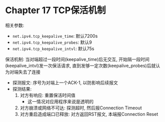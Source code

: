 # Chapter 17 TCP保活机制

相关参数:
- `net.ipv4.tcp_keepalive_time`: 默认7200s
- `net.ipv4.tcp_keepalive_probes`: 默认9
- `net.ipv4.tcp_keepalive_intvl`: 默认75s

保活机制: 当对端超过一段时间(keepalive_time)后无交互, 开始隔一段时间(keepalive_intvl)发一次保活请求, 直到发够一定次数(keepalive_probes)后就认为对端失去了连接
- 探测报文: 序号为对端上一个ACK-1, 以防影响后续报文
- 探测结果:
    1. 对方有响应: 重置保活时间值
        - 这一情况对应用程序来说是透明的
    2. 对方崩溃或网络不可达: 探测超时, 然后报Connection Timeout
    3. 对方重启造成端口已释放: 对方返回RST报文, 本端报Connection Reset